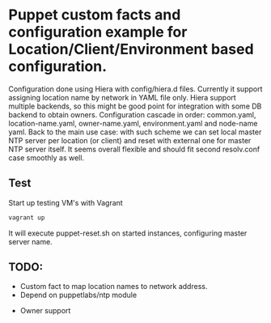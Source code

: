 # Puppet custom facts and configuration example for Location/Client/Environment based configuration.

Configuration done using Hiera with config/hiera.d files. Currently it support assigning location name by network in YAML file only. Hiera support multiple backends, so this might be good point for integration with some DB backend to obtain owners.
Configuration cascade in order: common.yaml, location-name.yaml, owner-name.yaml, environment.yaml and node-name yaml.
Back to the main use case: with such scheme we can set local master NTP server per location (or client) and reset with external one for master NTP server itself.
It seems overall flexible and should fit second resolv.conf case smoothly as well.

## Test

Start up testing VM's with Vagrant

```sh
vagrant up
```

It will execute puppet-reset.sh on started instances, configuring master server name.

## TODO:

+ Custom fact to map location names to network address.
+ Depend on puppetlabs/ntp module
- Owner support
